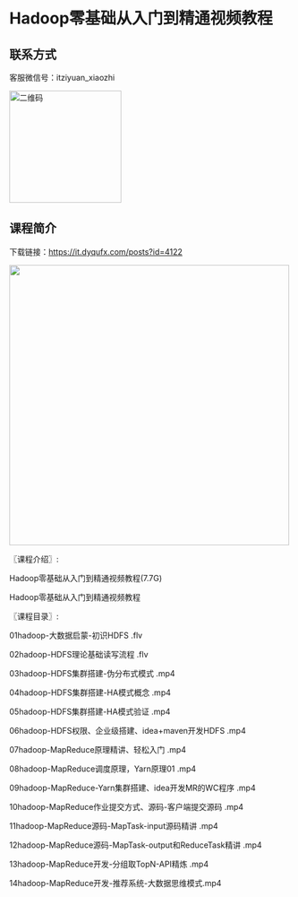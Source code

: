 # Hadoop零基础从入门到精通视频教程

## 联系方式

客服微信号：itziyuan_xiaozhi

<img src="https://ziyuanyun.oss-cn-guangzhou.aliyuncs.com/common/20240614073449/666b82192834a.jpg" width="200" height="200" alt="二维码">

## 课程简介

下载链接：https://it.dyqufx.com/posts?id=4122

<img src="https://ziyuanyun.oss-cn-guangzhou.aliyuncs.com/yun/20240528073140/665517dc9d15a.jpg" width="500" alt="">

  〖课程介绍〗:

 Hadoop零基础从入门到精通视频教程(7.7G)

 Hadoop零基础从入门到精通视频教程



 〖课程目录〗:

 01hadoop-大数据启蒙-初识HDFS .flv

 02hadoop-HDFS理论基础读写流程 .flv

 03hadoop-HDFS集群搭建-伪分布式模式 .mp4

 04hadoop-HDFS集群搭建-HA模式概念 .mp4

 05hadoop-HDFS集群搭建-HA模式验证 .mp4

 06hadoop-HDFS权限、企业级搭建、idea+maven开发HDFS .mp4

 07hadoop-MapReduce原理精讲、轻松入门 .mp4

 08hadoop-MapReduce调度原理，Yarn原理01 .mp4

 09hadoop-MapReduce-Yarn集群搭建、idea开发MR的WC程序 .mp4

 10hadoop-MapReduce作业提交方式、源码-客户端提交源码 .mp4

 11hadoop-MapReduce源码-MapTask-input源码精讲 .mp4

 12hadoop-MapReduce源码-MapTask-output和ReduceTask精讲 .mp4

 13hadoop-MapReduce开发-分组取TopN-API精炼 .mp4

 14hadoop-MapReduce开发-推荐系统-大数据思维模式.mp4

  
